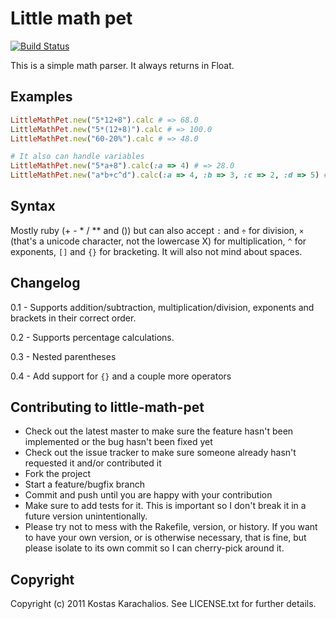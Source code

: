 # Little math pet

[![Build Status](https://travis-ci.org/vrinek/little-math-pet.svg?branch=master)](https://travis-ci.org/vrinek/little-math-pet)

This is a simple math parser. It always returns in Float.

## Examples

```ruby
LittleMathPet.new("5*12+8").calc # => 68.0
LittleMathPet.new("5*(12+8)").calc # => 100.0
LittleMathPet.new("60-20%").calc # => 48.0

# It also can handle variables
LittleMathPet.new("5*a+8").calc(:a => 4) # => 28.0
LittleMathPet.new("a*b+c^d").calc(:a => 4, :b => 3, :c => 2, :d => 5) # => 44.0
```

## Syntax

Mostly ruby (+ - * / ** and ()) but can also accept `:` and `÷` for division, `×` (that's a unicode character, not the lowercase X) for multiplication, `^` for exponents, `[]` and `{}` for bracketing. It will also not mind about spaces.

## Changelog

0.1 - Supports addition/subtraction, multiplication/division, exponents and brackets in their correct order.

0.2 - Supports percentage calculations.

0.3 - Nested parentheses

0.4 - Add support for `{}` and a couple more operators

## Contributing to little-math-pet

* Check out the latest master to make sure the feature hasn't been implemented or the bug hasn't been fixed yet
* Check out the issue tracker to make sure someone already hasn't requested it and/or contributed it
* Fork the project
* Start a feature/bugfix branch
* Commit and push until you are happy with your contribution
* Make sure to add tests for it. This is important so I don't break it in a future version unintentionally.
* Please try not to mess with the Rakefile, version, or history. If you want to have your own version, or is otherwise necessary, that is fine, but please isolate to its own commit so I can cherry-pick around it.

## Copyright

Copyright (c) 2011 Kostas Karachalios. See LICENSE.txt for
further details.
